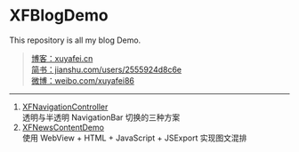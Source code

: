 # XFBlogDemo

This repository is all my blog Demo.

>[博客：xuyafei.cn](http://xuyafei.cn)  
[简书：jianshu.com/users/2555924d8c6e](http://www.jianshu.com/users/2555924d8c6e)  
[微博：weibo.com/xuyafei86](http://weibo.com/xuyafei86)  

---

1. [XFNavigationController](http://xuyafei.cn/post/cocoatouch/tou-ming-yu-ban-tou-ming-navigationbar-qie-huan-de-san-chong-fang-an)  
透明与半透明 NavigationBar 切换的三种方案  
2. [XFNewsContentDemo](http://xuyafei.cn/post/cocoatouch/tu-wen-hun-pai)  
使用 WebView + HTML + JavaScript + JSExport 实现图文混排